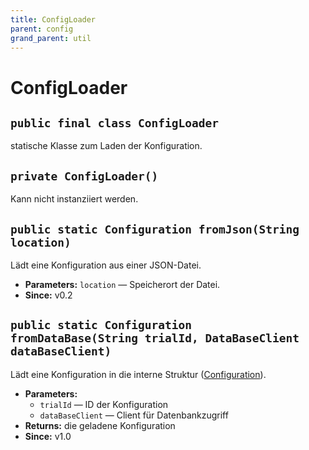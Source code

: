 ```yaml
---
title: ConfigLoader
parent: config
grand_parent: util
---
```


# ConfigLoader


## `public final class ConfigLoader`

statische Klasse zum Laden der Konfiguration.

## `private ConfigLoader()`

Kann nicht instanziiert werden.

## `public static Configuration fromJson(String location)`

Lädt eine Konfiguration aus einer JSON-Datei.

 * **Parameters:** `location` — Speicherort der Datei.
 * **Since:** v0.2

## `public static Configuration fromDataBase(String trialId, DataBaseClient dataBaseClient)`

Lädt eine Konfiguration in die interne Struktur ([Configuration](Configuration.md)).

 * **Parameters:**
   * `trialId` — ID der Konfiguration
   * `dataBaseClient` — Client für Datenbankzugriff
 * **Returns:** die geladene Konfiguration
 * **Since:** v1.0
